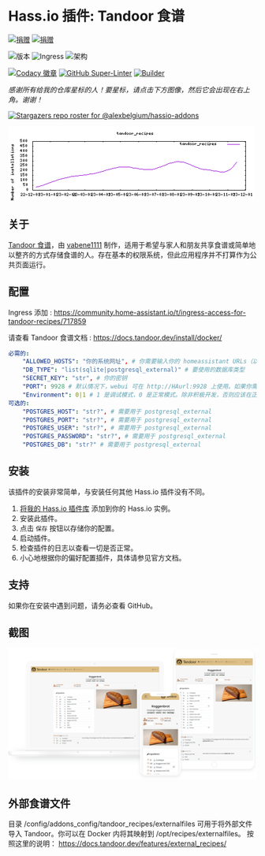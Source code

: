 # Hass.io 插件: Tandoor 食谱

[![捐赠][donation-badge]](https://www.buymeacoffee.com/alexbelgium)
[![捐赠][paypal-badge]](https://www.paypal.com/donate/?hosted_button_id=DZFULJZTP3UQA)

![版本](https://img.shields.io/badge/dynamic/json?label=%E7%89%88%E672C&query=%24.version&url=https%3A%2F%2Fraw.githubusercontent.com%2Falexbelgium%2Fhassio-addons%2Fmaster%2Ftandoor_recipes%2Fconfig.json)
![Ingress](https://img.shields.io/badge/dynamic/json?label=Ingress&query=%24.ingress&url=https%3A%2F%2Fraw.githubusercontent.com%2Falexbelgium%2Fhassio-addons%2Fmaster%2Ftandoor_recipes%2Fconfig.json)
![架构](https://img.shields.io/badge/dynamic/json?color=success&label=Arch&query=%24.arch&url=https%3A%2F%2Fraw.githubusercontent.com%2Falexbelgium%2Fhassio-addons%2Fmaster%2Ftandoor_recipes%2Fconfig.json)

[![Codacy 徽章](https://app.codacy.com/project/badge/Grade/9c6cf10bdbba45ecb202d7f579b5be0e)](https://www.codacy.com/gh/alexbelgium/hassio-addons/dashboard?utm_source=github.com&utm_medium=referral&utm_content=alexbelgium/hassio-addons&utm_campaign=Badge_Grade)
[![GitHub Super-Linter](https://img.shields.io/github/actions/workflow/status/alexbelgium/hassio-addons/weekly-supelinter.yaml?label=%E6%96%87%E4%BB%B6%E5%88%86%E6%9E%90)](https://github.com/alexbelgium/hassio-addons/actions/workflows/weekly-supelinter.yaml)
[![Builder](https://img.shields.io/github/actions/workflow/status/alexbelgium/hassio-addons/onpush_builder.yaml?label=Builder)](https://github.com/alexbelgium/hassio-addons/actions/workflows/onpush_builder.yaml)

[donation-badge]: https://img.shields.io/badge/Buy%20me%20a%20coffee%20(no%20paypal)-%23d32f2f?logo=buy-me-a-coffee&style=flat&logoColor=white
[paypal-badge]: https://img.shields.io/badge/Buy%20me%20a%20coffee%20with%20Paypal-0070BA?logo=paypal&style=flat&logoColor=white

_感谢所有给我的仓库星标的人！要星标，请点击下方图像，然后它会出现在右上角。谢谢！_

[![Stargazers repo roster for @alexbelgium/hassio-addons](https://raw.githubusercontent.com/alexbelgium/hassio-addons/master/.github/stars2.svg)](https://github.com/alexbelgium/hassio-addons/stargazers)

![下载演变](https://raw.githubusercontent.com/alexbelgium/hassio-addons/master/tandoor_recipes/stats.png)

## 关于

[Tandoor 食谱](https://github.com/TandoorRecipes/recipes)，由 [vabene1111](https://github.com/vabene1111) 制作，适用于希望与家人和朋友共享食谱或简单地以整齐的方式存储食谱的人。存在基本的权限系统，但此应用程序并不打算作为公共页面运行。

## 配置

Ingress 添加 : https://community.home-assistant.io/t/ingress-access-for-tandoor-recipes/717859

请查看 Tandoor 食谱文档 : https://docs.tandoor.dev/install/docker/

```yaml
必需的:
    "ALLOWED_HOSTS": "你的系统网址", # 你需要输入你的 homeassistant URLs（以逗号分隔，无空格），以便允许 ingress 工作
    "DB_TYPE": "list(sqlite|postgresql_external)" # 要使用的数据库类型
    "SECRET_KEY": "str", # 你的密钥
    "PORT": 9928 # 默认情况下，webui 可在 http://HAurl:9928 上使用。如果你需要更改端口，应该通过这个选项，而不是在应用程序内更改
    "Environment": 0|1 # 1 是调试模式，0 是正常模式。除非积极开发，否则应该在正常模式下运行。
可选的:
    "POSTGRES_HOST": "str?", # 需要用于 postgresql_external
    "POSTGRES_PORT": "str?", # 需要用于 postgresql_external
    "POSTGRES_USER": "str?", # 需要用于 postgresql_external
    "POSTGRES_PASSWORD": "str?", # 需要用于 postgresql_external
    "POSTGRES_DB": "str?" # 需要用于 postgresql_external
```

## 安装

该插件的安装非常简单，与安装任何其他 Hass.io 插件没有不同。

1. [将我的 Hass.io 插件库][repository] 添加到你的 Hass.io 实例。
1. 安装此插件。
1. 点击 `保存` 按钮以存储你的配置。
1. 启动插件。
1. 检查插件的日志以查看一切是否正常。
1. 小心地根据你的偏好配置插件，具体请参见官方文档。

## 支持

如果你在安装中遇到问题，请务必查看 GitHub。

## 截图

![图片](https://github.com/TandoorRecipes/recipes/raw/develop/docs/preview.png)

[repository]: https://github.com/alexbelgium/hassio-addons

## 外部食谱文件
目录 /config/addons_config/tandoor_recipes/externalfiles 可用于将外部文件导入 Tandoor。你可以在 Docker 内将其映射到 /opt/recipes/externalfiles。
按照这里的说明： https://docs.tandoor.dev/features/external_recipes/